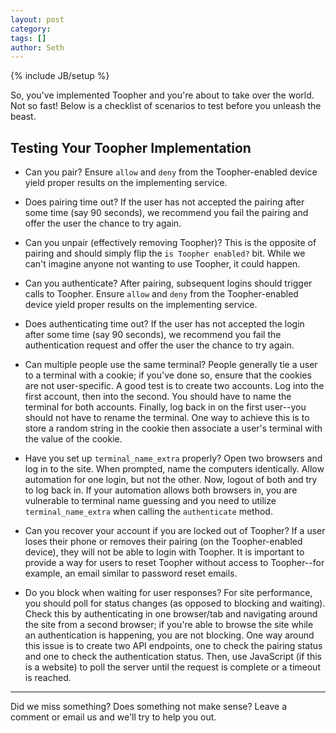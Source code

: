 ```yaml
---
layout: post
category: 
tags: []
author: Seth
---
```

{% include JB/setup %}

So, you've implemented Toopher and you're about to take over the world.  Not so fast! Below is a checklist of scenarios to test before you unleash the beast.

## Testing Your Toopher Implementation
* Can you pair? Ensure `allow` and `deny` from the Toopher-enabled device yield proper results on the implementing service.

* Does pairing time out? If the user has not accepted the pairing after some time (say 90 seconds), we recommend you fail the pairing and offer the user the chance to try again.

* Can you unpair (effectively removing Toopher)? This is the opposite of pairing and should simply flip the `is Toopher enabled?` bit. While we can't imagine anyone not wanting to use Toopher, it could happen.

* Can you authenticate? After pairing, subsequent logins should trigger calls to Toopher. Ensure `allow` and `deny` from the Toopher-enabled device yield proper results on the implementing service.

* Does authenticating time out? If the user has not accepted the login after some time (say 90 seconds), we recommend you fail the authentication request and offer the user the chance to try again.  

* Can multiple people use the same terminal? People generally tie a user to a terminal with a cookie; if you've done so, ensure that the cookies are not user-specific. A good test is to create two accounts.  Log into the first account, then into the second. You should have to name the terminal for both accounts. Finally, log back in on the first user--you should not have to rename the terminal. One way to achieve this is to store a random string in the cookie then associate a user's terminal with the value of the cookie.

* Have you set up `terminal_name_extra` properly? Open two browsers and log in to the site. When prompted, name the computers identically.  Allow automation for one login, but not the other. Now, logout of both and try to log back in. If your automation allows both browsers in, you are vulnerable to terminal name guessing and you need to utilize `terminal_name_extra` when calling the `authenticate` method.

* Can you recover your account if you are locked out of Toopher? If a user loses their phone or removes their pairing (on the Toopher-enabled device), they will not be able to login with Toopher. It is important to provide a way for users to reset Toopher without access to Toopher--for example, an email similar to password reset emails.

* Do you block when waiting for user responses? For site performance, you should poll for status changes (as opposed to blocking and waiting). Check this by authenticating in one browser/tab and navigating around the site from a second browser; if you're able to browse the site while an authentication is happening, you are not blocking. One way around this issue is to create two API endpoints, one to check the pairing status and one to check the authentication status. Then, use JavaScript (if this is a website) to poll the server until the request is complete or a timeout is reached.

---

Did we miss something? Does something not make sense? Leave a comment or email us and we'll try to help you out.

